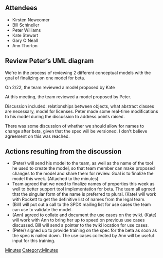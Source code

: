 ## Attendees

  - Kirsten Newcomer
  - Bill Schineller
  - Peter Williams
  - Kate Stewart
  - Gary O'Neall
  - Ann Thorton

## Review Peter’s UML diagram

We're in the process of reviewing 2 different conceptual models with the
goal of finalizing on one model for beta.

On 2/22, the team reviewed a model proposed by Kate

At this meeting, the team reviewed a model proposed by Peter.

Discussion included: relationships between objects, what abstract
classes are necessary, model for licenses. Peter made some real-time
modifications to his model during the discussion to address points
raised.

There was some discussion of whether we should allow for names to change
after beta, given that the spec will be versioned. I don't believe
agreement on this was reached.

## Actions resulting from the discussion

  - (Peter) will send his model to the team, as well as the name of the
    tool he used to create the model, so that team member can make
    proposed changes to the model and share them for review. Goal is to
    finalize the model this week. (Attached to the minutes)
  - Team agreed that we need to finalize names of properties this week
    as well to better support tool implementation for beta. The team all
    agreed that the singular form of the name is preferred to plural.
    (Kate) will work with Rockett to get the definitive list of names
    from the legal team.
  - (Bill) will put out a call to the SPDX mailing list for use cases
    the team can use to validate the model.
  - (Ann) agreed to collate and document the use cases on the twiki.
    (Kate) will work with Ann to bring her up to speed on previous use
    cases discussed. Bill will send a pointer to the twiki location for
    use cases.
  - (Peter) signed up to provide training on the spec for the beta as
    soon as the spec is nailed down. The use cases collected by Ann will
    be useful input for this training.

[Minutes](Category:Technical "wikilink")
[Category:Minutes](Category:Minutes "wikilink")
